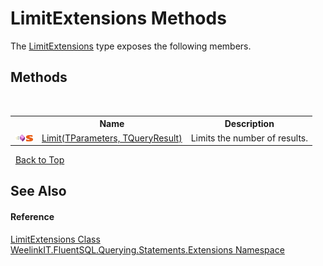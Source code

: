 # LimitExtensions Methods
 

The <a href="b279972f-4586-f168-3a79-1d3cf55b0768">LimitExtensions</a> type exposes the following members.


## Methods
&nbsp;<table><tr><th></th><th>Name</th><th>Description</th></tr><tr><td>![Public method](media/pubmethod.gif "Public method")![Static member](media/static.gif "Static member")</td><td><a href="da5cb7a0-63fe-3bff-ce67-b39bdc4d49be">Limit(TParameters, TQueryResult)</a></td><td>
Limits the number of results.</td></tr></table>&nbsp;
<a href="#limitextensions-methods">Back to Top</a>

## See Also


#### Reference
<a href="b279972f-4586-f168-3a79-1d3cf55b0768">LimitExtensions Class</a><br /><a href="177c9a6d-318f-ac8a-07a6-73d6eee6ff0b">WeelinkIT.FluentSQL.Querying.Statements.Extensions Namespace</a><br />